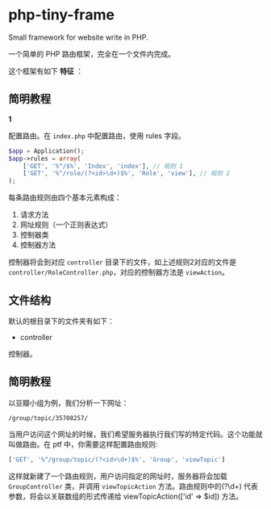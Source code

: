 php-tiny-frame
==============

Small framework for website write in PHP.

一个简单的 PHP 路由框架，完全在一个文件内完成。

这个框架有如下 **特征** ：


简明教程
--------------

**1**

配置路由。在 `index.php` 中配置路由，使用 rules 字段。

```php
$app = Application();
$app->rules = array(
    ['GET', '%^/$%', 'Index', 'index'], // 规则 1
    ['GET', '%^/role/(?<id>\d+)$%', 'Role', 'view'], // 规则 2
);
```

每条路由规则由四个基本元素构成：

1. 请求方法
2. 网址规则（一个正则表达式）
3. 控制器类
4. 控制器方法

控制器将会到对应 `controller` 目录下的文件，如上述规则2对应的文件是 `controller/RoleController.php`，对应的控制器方法是 `viewAction`。

文件结构
---------------

默认的根目录下的文件夹有如下：

* controller

 控制器。


简明教程
--------------

以豆瓣小组为例，我们分析一下网址：

`/group/topic/35708257/`

当用户访问这个网址的时候，我们希望服务器执行我们写的特定代码。这个功能就叫做路由。在 ptf 中，你需要这样配置路由规则:

```php
['GET', '%^/group/topic/(?<id>\d+)$%', 'Group', 'viewTopic']
```

这样就新建了一个路由规则，用户访问指定的网址时，服务器将会加载 `GroupController` 类，并调用 `viewTopicAction` 方法。路由规则中的(?<id>\d+) 代表参数，将会以关联数组的形式传递给 viewTopicAction(['id' => $id]) 方法。

